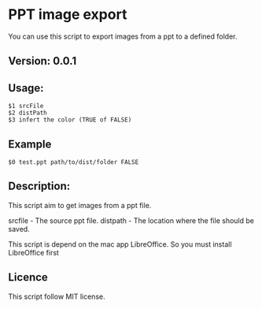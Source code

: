 # PPT image export
You can use this script to export images from a ppt to a defined folder.

## Version: 0.0.1

## Usage:
```   
$1 srcFile
$2 distPath
$3 infert the color (TRUE of FALSE)
```

## Example
```
$0 test.ppt path/to/dist/folder FALSE
```

## Description:
This script aim to get images from a ppt file.

srcfile  - The source ppt file.
distpath - The location where the file should be saved.

This script is depend on the mac app LibreOffice. So you must install LibreOffice first

## Licence
This script follow MIT license.
